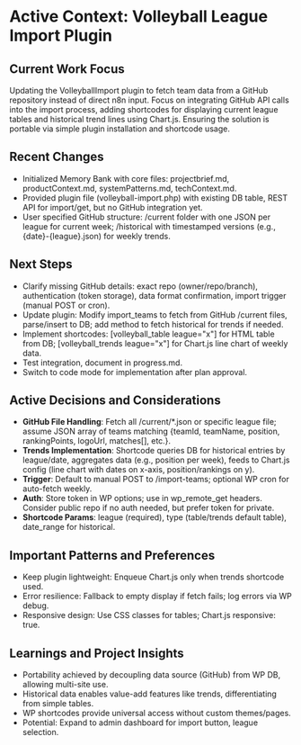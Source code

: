# Active Context: Volleyball League Import Plugin

## Current Work Focus
Updating the VolleyballImport plugin to fetch team data from a GitHub repository instead of direct n8n input. Focus on integrating GitHub API calls into the import process, adding shortcodes for displaying current league tables and historical trend lines using Chart.js. Ensuring the solution is portable via simple plugin installation and shortcode usage.

## Recent Changes
- Initialized Memory Bank with core files: projectbrief.md, productContext.md, systemPatterns.md, techContext.md.
- Provided plugin file (volleyball-import.php) with existing DB table, REST API for import/get, but no GitHub integration yet.
- User specified GitHub structure: /current folder with one JSON per league for current week; /historical with timestamped versions (e.g., {date}-{league}.json) for weekly trends.

## Next Steps
- Clarify missing GitHub details: exact repo (owner/repo/branch), authentication (token storage), data format confirmation, import trigger (manual POST or cron).
- Update plugin: Modify import_teams to fetch from GitHub /current files, parse/insert to DB; add method to fetch historical for trends if needed.
- Implement shortcodes: [volleyball_table league="x"] for HTML table from DB; [volleyball_trends league="x"] for Chart.js line chart of weekly data.
- Test integration, document in progress.md.
- Switch to code mode for implementation after plan approval.

## Active Decisions and Considerations
- **GitHub File Handling**: Fetch all /current/*.json or specific league file; assume JSON array of teams matching {teamId, teamName, position, rankingPoints, logoUrl, matches[], etc.}.
- **Trends Implementation**: Shortcode queries DB for historical entries by league/date, aggregates data (e.g., position per week), feeds to Chart.js config (line chart with dates on x-axis, position/rankings on y).
- **Trigger**: Default to manual POST to /import-teams; optional WP cron for auto-fetch weekly.
- **Auth**: Store token in WP options; use in wp_remote_get headers. Consider public repo if no auth needed, but prefer token for private.
- **Shortcode Params**: league (required), type (table/trends default table), date_range for historical.

## Important Patterns and Preferences
- Keep plugin lightweight: Enqueue Chart.js only when trends shortcode used.
- Error resilience: Fallback to empty display if fetch fails; log errors via WP debug.
- Responsive design: Use CSS classes for tables; Chart.js responsive: true.

## Learnings and Project Insights
- Portability achieved by decoupling data source (GitHub) from WP DB, allowing multi-site use.
- Historical data enables value-add features like trends, differentiating from simple tables.
- WP shortcodes provide universal access without custom themes/pages.
- Potential: Expand to admin dashboard for import button, league selection.